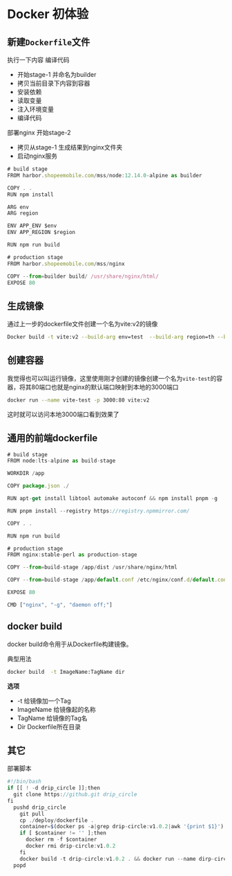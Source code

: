 # Docker 初体验
## 新建`Dockerfile`文件
执行一下内容
编译代码
- 开始stage-1 并命名为builder
- 拷贝当前目录下内容到容器
- 安装依赖
- 读取变量
- 注入环境变量
- 编译代码


部署nginx
开始stage-2 
- 拷贝从stage-1 生成结果到nginx文件夹
- 启动nginx服务

```js
# build stage
FROM harbor.shopeemobile.com/mss/node:12.14.0-alpine as builder

COPY . .
RUN npm install

ARG env
ARG region

ENV APP_ENV $env
ENV APP_REGION $region

RUN npm run build

# production stage
FROM harbor.shopeemobile.com/mss/nginx

COPY --from=builder build/ /usr/share/nginx/html/
EXPOSE 80

```

## 生成镜像
通过上一步的dockerfile文件创建一个名为vite:v2的镜像
```sh
Docker build -t vite:v2 --build-arg env=test  --build-arg region=th --build-arg sentryRelease=vn_test_vite-test_1631522092956 .
```

## 创建容器
我觉得也可以叫运行镜像，这里使用刚才创建的镜像创建一个名为`vite-test`的容器，将其80端口也就是nginx的默认端口映射到本地的3000端口
```sh
docker run --name vite-test -p 3000:80 vite:v2
```
这时就可以访问本地3000端口看到效果了

## 通用的前端dockerfile
```js
# build stage
FROM node:lts-alpine as build-stage

WORKDIR /app

COPY package.json ./

RUN apt-get install libtool automake autoconf && npm install pnpm -g

RUN pnpm install --registry https://registry.npmmirror.com/

COPY . .

RUN npm run build

# production stage
FROM nginx:stable-perl as production-stage

COPY --from=build-stage /app/dist /usr/share/nginx/html

COPY --from=build-stage /app/default.conf /etc/nginx/conf.d/default.conf

EXPOSE 80

CMD ["nginx", "-g", "daemon off;"]
```

## docker build
docker build命令用于从Dockerfile构建镜像。

典型用法
```sh
docker build  -t ImageName:TagName dir
```

**选项**

- -t 给镜像加一个Tag
- ImageName 给镜像起的名称
- TagName 给镜像的Tag名
- Dir Dockerfile所在目录


## 其它
部署脚本
```js
#!/bin/bash
if [[ ! -d drip_circle ]];then
  git clone https://github.git drip_circle
fi
  pushd drip_circle
    git pull
    cp ./deploy/dockerfile .
    container=$(docker ps -a|grep drip-circle:v1.0.2|awk '{print $1}')
    if [ $container != '' ];then
      docker rm -f $container
      docker rmi drip-circle:v1.0.2
    fi
    docker build -t drip-circle:v1.0.2 . && docker run --name dirp-circle-container -d -p 3001:80 drip-circle:v1.0.2
  popd
```
